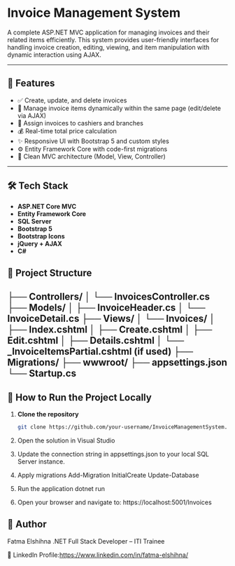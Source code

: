 # Invoice Management System

A complete ASP.NET MVC application for managing invoices and their related items efficiently. This system provides user-friendly interfaces for handling invoice creation, editing, viewing, and item manipulation with dynamic interaction using AJAX.

---

## 🚀 Features

- ✅ Create, update, and delete invoices
- 🧾 Manage invoice items dynamically within the same page (edit/delete via AJAX)
- 📅 Assign invoices to cashiers and branches
- 💰 Real-time total price calculation
- ✨ Responsive UI with Bootstrap 5 and custom styles
- ⚙️ Entity Framework Core with code-first migrations
- 🧩 Clean MVC architecture (Model, View, Controller)

---

## 🛠️ Tech Stack

- **ASP.NET Core MVC**
- **Entity Framework Core**
- **SQL Server**
- **Bootstrap 5**
- **Bootstrap Icons**
- **jQuery + AJAX**
- **C#**


## 🧱 Project Structure

├── Controllers/
│ └── InvoicesController.cs
├── Models/
│ ├── InvoiceHeader.cs
│ └── InvoiceDetail.cs
├── Views/
│ └── Invoices/
│ ├── Index.cshtml
│ ├── Create.cshtml
│ ├── Edit.cshtml
│ ├── Details.cshtml
│ └── _InvoiceItemsPartial.cshtml (if used)
├── Migrations/
├── wwwroot/
├── appsettings.json
└── Startup.cs
---

## 🧪 How to Run the Project Locally

1. **Clone the repository**  
   ```bash
   git clone https://github.com/your-username/InvoiceManagementSystem.git

2. Open the solution in Visual Studio

3. Update the connection string in appsettings.json to your local SQL Server instance.

4. Apply migrations
Add-Migration InitialCreate
Update-Database

5. Run the application
dotnet run

6. Open your browser and navigate to:
   https://localhost:5001/Invoices
   
## 🤝 Author
Fatma Elshihna
.NET Full Stack Developer – ITI Trainee

🔗 LinkedIn Profile:https://www.linkedin.com/in/fatma-elshihna/












